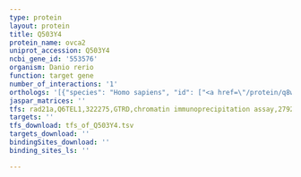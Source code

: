 ```yaml
---
type: protein
layout: protein
title: Q503Y4
protein_name: ovca2
uniprot_accession: Q503Y4
ncbi_gene_id: '553576'
organism: Danio rerio
function: target gene
number_of_interactions: '1'
orthologs: '[{"species": "Homo sapiens", "id": ["<a href=\"/protein/q8wz82\">Q8WZ82</a>"]}, {"species": "Mus musculus", "id": ["<a href=\"/protein/q9d7e3\">Q9D7E3</a>"]}, {"species": "Drosophila melanogaster", "id": ["<a href=\"/protein/q9vdl1\">Q9VDL1</a>"]}, {"species": "Caenorhabditis elegans", "id": ["Q18169"]}, {"species": "Saccharomyces cerevisiae", "id": ["<a href=\"/protein/p38777\">P38777</a>", "<a href=\"/protein/q05015\">Q05015</a>", "<a href=\"/protein/q99369\">Q99369</a>"]}]'
jaspar_matrices: ''
tfs: rad21a,Q6TEL1,322275,GTRD,chromatin immunoprecipitation assay,27924024%5Buid%5D,No
targets: ''
tfs_download: tfs_of_Q503Y4.tsv
targets_download: ''
bindingSites_download: ''
binding_sites_ls: ''

---
```

